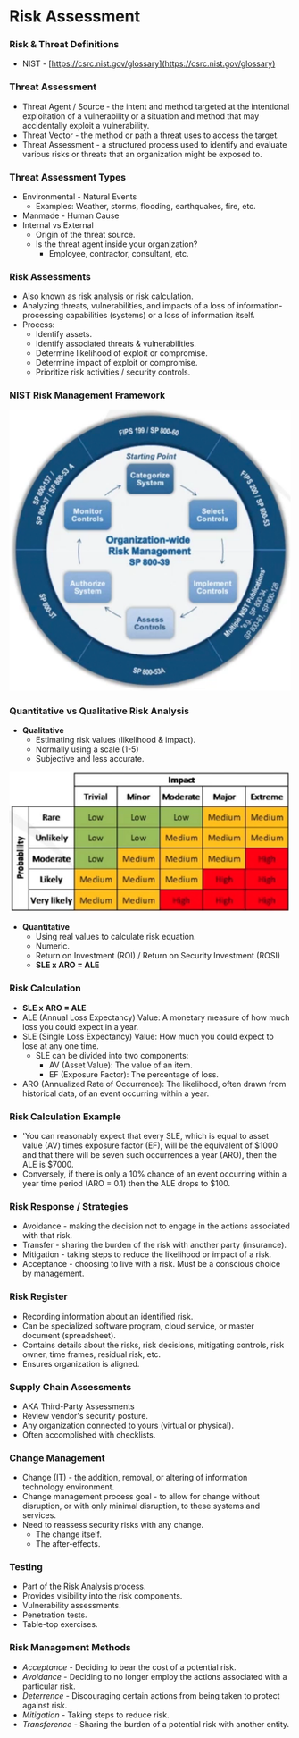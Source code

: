 # Risk Assessment

### **Risk & Threat Definitions**

* NIST - [https://csrc.nist.gov/glossary](https://csrc.nist.gov/glossary)

### **Threat Assessment**

* Threat Agent / Source - the intent and method targeted at the intentional exploitation of a vulnerability or a situation and method that may accidentally exploit a vulnerability.
* Threat Vector - the method or path a threat uses to access the target.
* Threat Assessment - a structured process used to identify and evaluate various risks or threats that an organization might be exposed to.

### **Threat Assessment Types**

* Environmental - Natural Events
  * Examples: Weather, storms, flooding, earthquakes, fire, etc.
* Manmade - Human Cause
* Internal vs External
  * Origin of the threat source.
  * Is the threat agent inside your organization?
    * Employee, contractor, consultant, etc.

### **Risk Assessments**

* Also known as risk analysis or risk calculation.
* Analyzing threats, vulnerabilities, and impacts of a loss of information-processing capabilities \(systems\) or a loss of information itself.
* Process:
  * Identify assets.
  * Identify associated threats & vulnerabilities.
  * Determine likelihood of exploit or compromise.
  * Determine impact of exploit or compromise.
  * Prioritize risk activities / security controls.

### **NIST Risk Management Framework**

![](../../.gitbook/assets/image%20%289%29.png)

### **Quantitative vs Qualitative Risk Analysis**

* **Qualitative**
  * Estimating risk values \(likelihood & impact\).
  * Normally using a scale \(1-5\)
  * Subjective and less accurate.

![](../../.gitbook/assets/image%20%2812%29.png)

* **Quantitative**
  * Using real values to calculate risk equation.
  * Numeric.
  * Return on Investment \(ROI\) / Return on Security Investment \(ROSI\)
  * **SLE x ARO = ALE**

### **Risk Calculation**

* **SLE x ARO = ALE**
* ALE \(Annual Loss Expectancy\) Value: A monetary measure of how much loss you could expect in a year.
* SLE \(Single Loss Expectancy\) Value: How much you could expect to lose at any one time.
  * SLE can be divided into two components:
    * AV \(Asset Value\): The value of an item.
    * EF \(Exposure Factor\): The percentage of loss.
* ARO \(Annualized Rate of Occurrence\): The likelihood, often drawn from historical data, of an event occurring within a year.

### **Risk Calculation Example**

* 'You can reasonably expect that every SLE, which is equal to asset value \(AV\) times exposure factor \(EF\), will be the equivalent of $1000 and that there will be seven such occurrences a year \(ARO\), then the ALE is $7000.
* Conversely, if there is only a 10% chance of an event occurring within a year time period \(ARO = 0.1\) then the ALE drops to $100.

### **Risk Response / Strategies**

* Avoidance - making the decision not to engage in the actions associated with that risk.
* Transfer - sharing the burden of the risk with another party \(insurance\).
* Mitigation - taking steps to reduce the likelihood or impact of a risk.
* Acceptance - choosing to live with a risk. Must be a conscious choice by management.

### **Risk Register**

* Recording information about an identified risk.
* Can be specialized software program, cloud service, or master document \(spreadsheet\).
* Contains details about the risks, risk decisions, mitigating controls, risk owner, time frames, residual risk, etc.
* Ensures organization is aligned.

### **Supply Chain Assessments**

* AKA Third-Party Assessments
* Review vendor's security posture.
* Any organization connected to yours \(virtual or physical\).
* Often accomplished with checklists.

### **Change Management**

* Change \(IT\) - the addition, removal, or altering of information technology environment.
* Change management process goal - to allow for change without disruption, or with only minimal disruption, to these systems and services.
* Need to reassess security risks with any change.
  * The change itself.
  * The after-effects.

### **Testing**

* Part of the Risk Analysis process.
* Provides visibility into the risk components.
* Vulnerability assessments.
* Penetration tests.
* Table-top exercises.

### **Risk Management Methods**

* _Acceptance_ - Deciding to bear the cost of a potential risk.
* _Avoidance_ - Deciding to no longer employ the actions associated with a particular risk. 
* _Deterrence_ - Discouraging certain actions from being taken to protect against risk.
* _Mitigation_ - Taking steps to reduce risk.
* _Transference_ - Sharing the burden of a potential risk with another entity.


